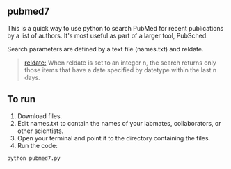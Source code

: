 ## pubmed7
This is a quick way to use python to search PubMed for recent publications by a list of authors. It's most useful as part of a larger tool, PubSched. 

Search parameters are defined by a text file (names.txt) and reldate.

> <a href="https://www.ncbi.nlm.nih.gov/books/NBK25499/">reldate:</a> When reldate is set to an integer n, the search returns only those items that have a date specified by datetype within the last n days.

## To run

1. Download files.
2. Edit names.txt to contain the names of your labmates, collaborators, or other scientists.
3. Open your terminal and point it to the directory containing the files.
4. Run the code:
```
python pubmed7.py
```

